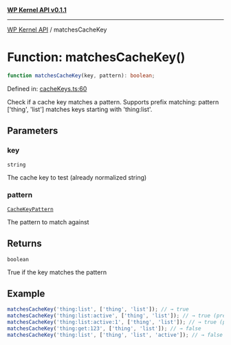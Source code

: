 [**WP Kernel API v0.1.1**](../README.md)

---

[WP Kernel API](../README.md) / matchesCacheKey

# Function: matchesCacheKey()

```ts
function matchesCacheKey(key, pattern): boolean;
```

Defined in: [cacheKeys.ts:60](https://github.com/theGeekist/wp-kernel/blob/main/packages/kernel/src/resource/cacheKeys.ts#L60)

Check if a cache key matches a pattern.
Supports prefix matching: pattern ['thing', 'list'] matches keys starting with 'thing:list'.

## Parameters

### key

`string`

The cache key to test (already normalized string)

### pattern

[`CacheKeyPattern`](../type-aliases/CacheKeyPattern.md)

The pattern to match against

## Returns

`boolean`

True if the key matches the pattern

## Example

```ts
matchesCacheKey('thing:list', ['thing', 'list']); // → true
matchesCacheKey('thing:list:active', ['thing', 'list']); // → true (prefix match)
matchesCacheKey('thing:list:active:1', ['thing', 'list']); // → true (prefix match)
matchesCacheKey('thing:get:123', ['thing', 'list']); // → false
matchesCacheKey('thing:list', ['thing', 'list', 'active']); // → false
```
